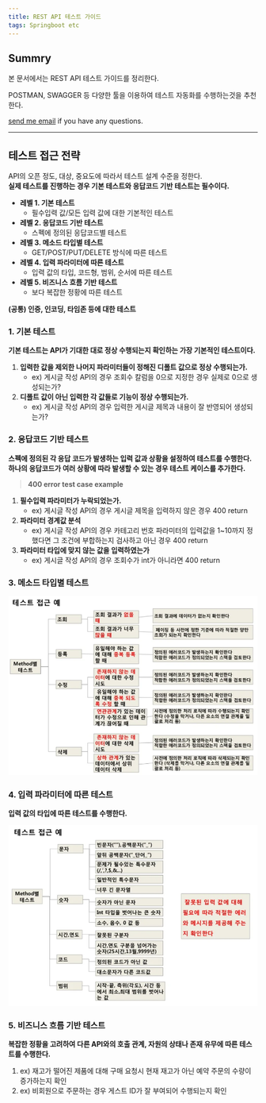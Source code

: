 ```yaml
---
title: REST API 테스트 가이드
tags: Springboot etc
---
```


## Summry

본 문서에서는 REST API 테스트 가이드를 정리한다.

POSTMAN, SWAGGER 등 다양한 툴을 이용하여 테스트 자동화를 수행하는것을 추천한다.  

[send me email](mailto:jewel7492@gmail.com) if you have any questions.

<!--more-->

---

## 테스트 접근 전략

API의 오픈 정도, 대상, 중요도에 따라서 테스트 설계 수준을 정한다.  
**실제 테스트를 진행하는 경우 기본 테스트와 응답코드 기반 테스트는 필수이다.**

* **레벨 1. 기본 테스트**
  * 필수입력 값/모든 입력 값에 대한 기본적인 테스트
* **레벨 2. 응답코드 기반 테스트**
  * 스펙에 정의된 응답코드별 테스트
* **레벨 3. 메소드 타입별 테스트**
  * GET/POST/PUT/DELETE 방식에 따른 테스트
* **레벨 4. 입력 파라미터에 따른 테스트**
  * 입력 값의 타입, 코드형, 범위, 순서에 따른 테스트
* **레벨 5. 비즈니스 흐름 기반 테스트**
  * 보다 복잡한 정황에 따른 테스트

**(공통) 인증, 인코딩, 타임존 등에 대한 테스트**

### 1. 기본 테스트

**기본 테스트는 API가 기대한 대로 정상 수행되는지 확인하는 가장 기본적인 테스트이다.**

1. **입력한 값을 제외한 나머지 파라미터들이 정해진 디폴트 값으로 정상 수행되는가.**
    * ex) 게시글 작성 API의 경우 조회수 칼럼을 0으로 지정한 경우 실제로 0으로 생성되는가?
2. **디폴트 값이 아닌 입력한 각 값들로 기능이 정상 수행되는가.**
    * ex) 게시글 작성 API의 경우 입력한 게시글 제목과 내용이 잘 반영되어 생성되는가?

### 2. 응답코드 기반 테스트

**스펙에 정의된 각 응답 코드가 발생하는 입력 값과 상황을 설정하여 테스트를 수행한다.**  
**하나의 응답코드가 여러 상황에 따라 발생할 수 있는 경우 테스트 케이스를 추가한다.**  

> **400 error test case example**  

1. **필수입력 파라미터가 누락되었는가.**
    * ex) 게시글 작성 API의 경우 게시글 제목을 입력하지 않은 경우 400 return
2. **파라미터 경계값 분석**
    * ex) 게시글 작성 API의 경우 카테고리 번호 파라미터의 입력값을 1~10까지 정했다면 그 조건에 부합하는지 검사하고 아닌 경우 400 return
3. **파라미터 타입에 맞지 않는 값을 입력하였는가**  
    * ex) 게시글 작성 API의 경우 조회수가 int가 아니라면 400 return

### 3. 메소드 타입별 테스트

![그림1](/assets/Spring_boot/restapi_test/1.png)  

### 4. 입력 파라미터에 따른 테스트

**입력 값의 타입에 따른 테스트를 수행한다.**

![그림2](/assets/Spring_boot/restapi_test/2.png)  

### 5. 비즈니스 흐름 기반 테스트

**복잡한 정황을 고려하여 다른 API와의 호출 관계, 자원의 상태나 존재 유무에 따른 테스트를 수행한다.**

1. ex) 재고가 떨어진 제품에 대해 구매 요청시 현재 재고가 아닌 예약 주문의 수량이 증가하는지 확인
2. ex) 비회원으로 주문하는 경우 게스트 ID가 잘 부여되어 수행되는지 확인
